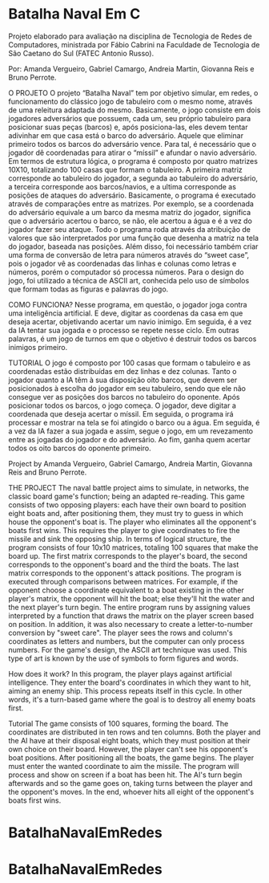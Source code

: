 ﻿# Batalha Naval Em C
Projeto elaborado para avaliação na disciplina de Tecnologia de Redes de Computadores, ministrada por Fábio Cabrini na Faculdade de Tecnologia de São Caetano do Sul (FATEC Antonio Russo).

Por: Amanda Vergueiro, Gabriel Camargo, Andreia Martin, Giovanna Reis e Bruno Perrote.

O PROJETO
O projeto “Batalha Naval” tem por objetivo simular, em redes, o funcionamento do clássico jogo de tabuleiro com o mesmo nome, através de uma releitura adaptada do mesmo. Basicamente, o jogo consiste em dois jogadores adversários que possuem, cada um, seu próprio tabuleiro para posicionar suas peças (barcos) e, após posiciona-las, eles devem tentar adivinhar em que casa está o barco do adversário. Aquele que eliminar primeiro todos os barcos do adversário vence. Para tal, é necessário que o jogador dê coordenadas para atirar o “míssil” e afundar o navio adversário.
Em termos de estrutura lógica, o programa é composto por quatro matrizes 10X10, totalizando 100 casas que formam o tabuleiro. A primeira matriz corresponde ao tabuleiro do jogador, a segunda ao tabuleiro do adversário, a terceira corresponde aos barcos/navios, e a ultima corresponde as posições de ataques do adversário.
Basicamente, o programa é executado através de comparações entre as matrizes. Por exemplo, se a coordenada do adversário equivale a um barco da mesma matriz do jogador, significa que o adversário acertou o barco, se não, ele acertou a água e é a vez do jogador fazer seu ataque.
Todo o programa roda através da atribuição de valores que são interpretados por uma função que desenha a matriz na tela do jogador, baseada nas posições. Além disso, foi necessário também criar uma forma de conversão de letra para números através do “sweet case”, pois o jogador vê as coordenadas das linhas e colunas como letras e números, porém o computador só processa números. 
Para o design do jogo, foi utilizado a técnica de ASCII art, conhecida pelo uso de símbolos que formam todas as figuras e palavras do jogo.

COMO FUNCIONA?
Nesse programa, em questão, o jogador joga contra uma inteligência artificial. E deve, digitar as coordenas da casa em que deseja acertar, objetivando acertar um navio inimigo. Em seguida, é a vez da IA tentar sua jogada e o processo se repete nesse ciclo. Em outras palavras, é um jogo de turnos em que o objetivo é destruir todos os barcos inimigos primeiro.

TUTORIAL
O jogo é composto por 100 casas que formam o tabuleiro e as coordenadas estão distribuídas em dez linhas e dez colunas. Tanto o jogador quanto a IA têm à sua disposição oito barcos, que devem ser posicionados à escolha do jogador em seu tabuleiro, sendo que ele não consegue ver as posições dos barcos no tabuleiro do oponente. 
Após posicionar todos os barcos, o jogo começa. O jogador, deve digitar a coordenada que deseja acertar o míssil. Em seguida, o programa irá processar e mostrar na tela se foi atingido o barco ou a água. Em seguida, é a vez da IA fazer a sua jogada e assim, segue o jogo, em um revezamento entre as jogadas do jogador e do adversário.
Ao fim, ganha quem acertar todos os oito barcos do oponente primeiro.


Project by Amanda Vergueiro, Gabriel Camargo, Andreia Martin, Giovanna Reis and Bruno Perrote.


THE PROJECT
The naval battle project aims to simulate, in networks, the classic board game's function; being an adapted re-reading. This game consists of two opposing players: each have their own board to position eight boats and, after positioning them, they must try to guess in which house the opponent's boat is. The player who eliminates all the opponent's boats first wins. This requires the player to give coordinates to fire the missile and sink the opposing ship.
In terms of logical structure, the program consists of four 10x10 matrices, totaling 100 squares that make the board up. The first matrix corresponds to the player's board, the second corresponds to the opponent's board and the third the boats. The last matrix corresponds to the opponent's attack positions.
The program is executed through comparisons between matrices. For example, if the opponent choose a coordinate equivalent to a boat existing in the other player's matrix, the opponent will hit the boat; else they'll hit the water and the next player's turn begin. 
The entire program runs by assigning values  interpreted by a function that draws the matrix on the player screen based on position. In addition, it was also necessary to create a letter-to-number conversion by "sweet care". The player sees the rows and column's coordinates as letters and numbers, but the computer can only process numbers. 
For the game's design, the ASCII art technique was used. This type of art is known by the use of symbols to form figures and words.


How does it work? 
In this program, the player plays against artificial intelligence. They enter the board's coordinates in which they want to hit, aiming an enemy ship. This process repeats itself in this cycle. In other words, it's a turn-based game where the goal is to destroy all enemy boats first. 

Tutorial 
The game consists of 100 squares, forming the board. The coordinates are distributed in ten rows and ten columns. Both the player and the AI ​​have at their disposal eight boats, which they must position at their own choice on their board. However, the player can't see his opponent's boat positions. 
After positioning all the boats, the game begins. The player must enter the wanted coordinate to aim the missile. The program will process and show on screen if a boat has been hit. The AI's turn begin afterwards and so the game goes on, taking turns between the player and the opponent's moves. 
In the end, whoever hits all eight of the opponent's boats first wins.
# BatalhaNavalEmRedes
# BatalhaNavalEmRedes
